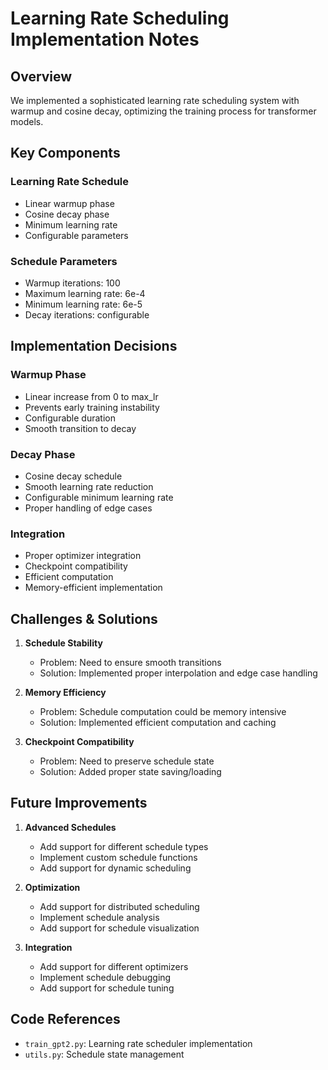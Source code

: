 # Learning Rate Scheduling Implementation Notes

## Overview

We implemented a sophisticated learning rate scheduling system with warmup and cosine decay, optimizing the training process for transformer models.

## Key Components

### Learning Rate Schedule

- Linear warmup phase
- Cosine decay phase
- Minimum learning rate
- Configurable parameters

### Schedule Parameters

- Warmup iterations: 100
- Maximum learning rate: 6e-4
- Minimum learning rate: 6e-5
- Decay iterations: configurable

## Implementation Decisions

### Warmup Phase

- Linear increase from 0 to max_lr
- Prevents early training instability
- Configurable duration
- Smooth transition to decay

### Decay Phase

- Cosine decay schedule
- Smooth learning rate reduction
- Configurable minimum learning rate
- Proper handling of edge cases

### Integration

- Proper optimizer integration
- Checkpoint compatibility
- Efficient computation
- Memory-efficient implementation

## Challenges & Solutions

1. **Schedule Stability**

   - Problem: Need to ensure smooth transitions
   - Solution: Implemented proper interpolation and edge case handling

2. **Memory Efficiency**

   - Problem: Schedule computation could be memory intensive
   - Solution: Implemented efficient computation and caching

3. **Checkpoint Compatibility**
   - Problem: Need to preserve schedule state
   - Solution: Added proper state saving/loading

## Future Improvements

1. **Advanced Schedules**

   - Add support for different schedule types
   - Implement custom schedule functions
   - Add support for dynamic scheduling

2. **Optimization**

   - Add support for distributed scheduling
   - Implement schedule analysis
   - Add support for schedule visualization

3. **Integration**
   - Add support for different optimizers
   - Implement schedule debugging
   - Add support for schedule tuning

## Code References

- `train_gpt2.py`: Learning rate scheduler implementation
- `utils.py`: Schedule state management
